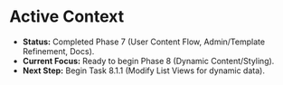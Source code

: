 # Active Context

*   **Status:** Completed Phase 7 (User Content Flow, Admin/Template Refinement, Docs).
*   **Current Focus:** Ready to begin Phase 8 (Dynamic Content/Styling).
*   **Next Step:** Begin Task 8.1.1 (Modify List Views for dynamic data). 
